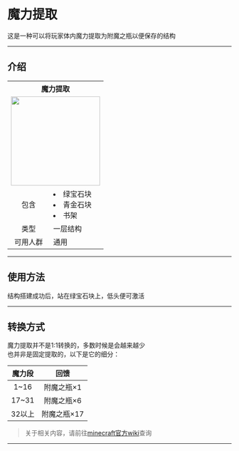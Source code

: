 # 魔力提取

这是一种可以将玩家体内魔力提取为附魔之瓶以便保存的结构

* * *
## 介绍

<table>
	<tr>
		<th colspan="3">魔力提取</th>
	</tr>
	<tr>
		<td colspan="3"><img src="https://raw.githubusercontent.com/T-TP/WorldTree-wiki/master/picture/%E7%BB%8F%E9%AA%8C%E6%8F%90%E5%8F%96.png" width="200px" height="200px"/></td>
	</tr>
	<tr>
		<td align="center">包含</td>
	        <td>
			<li>绿宝石块</li>
			<li>青金石块</li>
          		<li>书架</li>
       		</td>
	</tr>
	<tr>
		<td align="center">类型</td>
		<td>一层结构</td>
	</tr>
	<tr>
	      	<td align="center">可用人群</td>
	      	<td>通用</td>
	</tr>
</table>

* * *

## 使用方法

结构搭建成功后，站在绿宝石块上，低头便可激活

* * *

## 转换方式

魔力提取并不是1:1转换的，多数时候是会越来越少  
也并非是固定提取的，以下是它的细分：  

|魔力段|回馈|
|:-:|:-:|
|1~16|附魔之瓶×1|
|17~31|附魔之瓶×6|
|32以上|附魔之瓶×17|

> 关于相关内容，请前往[minecraft官方wiki](https://minecraft-zh.gamepedia.com/%E7%BB%8F%E9%AA%8C%E5%80%BC)查询

* * * 
